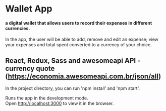 # Wallet App

#### a digital wallet that allows users to record their expenses in different currencies.

In the app, the user will be able to add, remove and edit an expense; view your expenses and total spent converted to a currency of your choice.

## React, Redux, Sass and awesomeapi API - currency quote (https://economia.awesomeapi.com.br/json/all)

In the project directory, you can run 'npm install' and 'npm start'. 

Runs the app in the development mode.\
Open [http://localhost:3000](http://localhost:3000) to view it in the browser.
